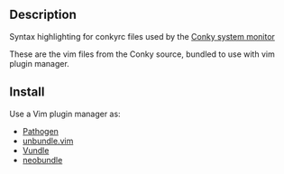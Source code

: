 ## Description

Syntax highlighting for conkyrc files used by the
[Conky system monitor](http://conky.sourceforge.net/)

These are the vim files from the Conky source, bundled to use with vim plugin manager.

## Install

Use a Vim plugin manager as:

* [Pathogen](https://github.com/tpope/vim-pathogen)
* [unbundle.vim](https://github.com/sunaku/vim-unbundle)
* [Vundle](https://github.com/gmarik/vundle)
* [neobundle](https://github.com/Shougo/neobundle.vim)
